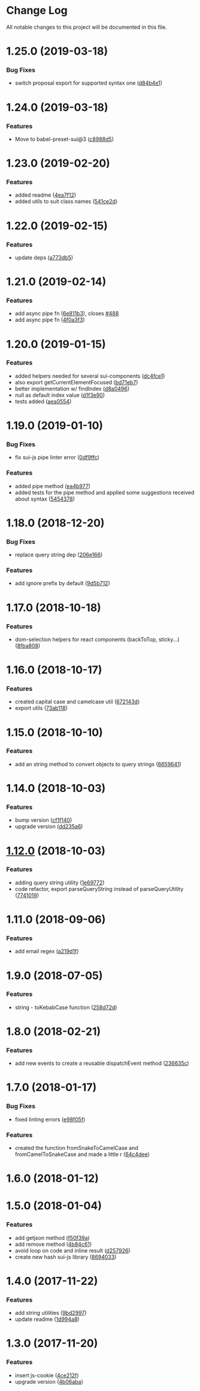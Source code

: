 # Change Log

All notable changes to this project will be documented in this file.

<a name="1.25.0"></a>
# 1.25.0 (2019-03-18)


### Bug Fixes

* switch proposal export for supported syntax one ([d84b4e1](https://github.com/SUI-Components/sui/commit/d84b4e1))



<a name="1.24.0"></a>
# 1.24.0 (2019-03-18)


### Features

* Move to babel-preset-sui@3 ([c8988d5](https://github.com/SUI-Components/sui/commit/c8988d5))



<a name="1.23.0"></a>
# 1.23.0 (2019-02-20)


### Features

* added readme ([4ea7f12](https://github.com/SUI-Components/sui/commit/4ea7f12))
* added utils to suit class names ([541ce2d](https://github.com/SUI-Components/sui/commit/541ce2d))



<a name="1.22.0"></a>
# 1.22.0 (2019-02-15)


### Features

* update deps ([a773db5](https://github.com/SUI-Components/sui/commit/a773db5))



<a name="1.21.0"></a>
# 1.21.0 (2019-02-14)


### Features

* add async pipe fn ([6e811b3](https://github.com/SUI-Components/sui/commit/6e811b3)), closes [#488](https://github.com/SUI-Components/sui/issues/488)
* add async pipe fn ([4f0a3f3](https://github.com/SUI-Components/sui/commit/4f0a3f3))



<a name="1.20.0"></a>
# 1.20.0 (2019-01-15)


### Features

* added helpers needed for several sui-components ([dc4fce1](https://github.com/SUI-Components/sui/commit/dc4fce1))
* also export getCurrentElementFocused ([bd71eb7](https://github.com/SUI-Components/sui/commit/bd71eb7))
* better implementation w/ findIndex ([d8a0496](https://github.com/SUI-Components/sui/commit/d8a0496))
* null as default index value ([d1f3e90](https://github.com/SUI-Components/sui/commit/d1f3e90))
* tests added ([aea0554](https://github.com/SUI-Components/sui/commit/aea0554))



<a name="1.19.0"></a>
# 1.19.0 (2019-01-10)


### Bug Fixes

* fix sui-js pipe linter error ([0df9ffc](https://github.com/SUI-Components/sui/commit/0df9ffc))


### Features

* added pipe method ([ea4b977](https://github.com/SUI-Components/sui/commit/ea4b977))
* added tests for the pipe method and applied some suggestions received about syntax ([5454378](https://github.com/SUI-Components/sui/commit/5454378))



<a name="1.18.0"></a>
# 1.18.0 (2018-12-20)


### Bug Fixes

* replace query string dep ([206e166](https://github.com/SUI-Components/sui/commit/206e166))


### Features

* add ignore prefix by default ([9d5b712](https://github.com/SUI-Components/sui/commit/9d5b712))



<a name="1.17.0"></a>
# 1.17.0 (2018-10-18)


### Features

* dom-selection helpers for react components (backToTop, sticky...) ([8fba808](https://github.com/SUI-Components/sui/commit/8fba808))



<a name="1.16.0"></a>
# 1.16.0 (2018-10-17)


### Features

* created capital case and camelcase util ([672143d](https://github.com/SUI-Components/sui/commit/672143d))
* export utils ([73ab118](https://github.com/SUI-Components/sui/commit/73ab118))



<a name="1.15.0"></a>
# 1.15.0 (2018-10-10)


### Features

* add an string method to convert objects to query strings ([6659641](https://github.com/SUI-Components/sui/commit/6659641))



<a name="1.14.0"></a>
# 1.14.0 (2018-10-03)


### Features

* bump version ([cf1f140](https://github.com/SUI-Components/sui/commit/cf1f140))
* upgrade version ([dd235a6](https://github.com/SUI-Components/sui/commit/dd235a6))



<a name="1.12.0"></a>
# [1.12.0](https://github.com/SUI-Components/sui/compare/v2.17.1...1.12.0) (2018-10-03)


### Features

* adding query string utility ([1e69772](https://github.com/SUI-Components/sui/commit/1e69772))
* code refactor, export parseQueryString instead of parseQueryUtility ([7741019](https://github.com/SUI-Components/sui/commit/7741019))



<a name="1.11.0"></a>
# 1.11.0 (2018-09-06)


### Features

* add email regex ([a219d1f](https://github.com/SUI-Components/sui/commit/a219d1f))



<a name="1.9.0"></a>
# 1.9.0 (2018-07-05)


### Features

* string - toKebabCase function ([258d72d](https://github.com/SUI-Components/sui/commit/258d72d))



<a name="1.8.0"></a>
# 1.8.0 (2018-02-21)


### Features

* add new events to create a reusable dispatchEvent method ([236635c](https://github.com/SUI-Components/sui/commit/236635c))



<a name="1.7.0"></a>
# 1.7.0 (2018-01-17)


### Bug Fixes

* fixed linting errors ([e98f05f](https://github.com/SUI-Components/sui/commit/e98f05f))


### Features

* created the function fromSnakeToCamelCase and fromCamelToSnakeCase and made a little r ([64c4dee](https://github.com/SUI-Components/sui/commit/64c4dee))



<a name="1.6.0"></a>
# 1.6.0 (2018-01-12)



<a name="1.5.0"></a>
# 1.5.0 (2018-01-04)


### Features

* add getjson method ([f50f39a](https://github.com/SUI-Components/sui/commit/f50f39a))
* add remove method ([4b84c61](https://github.com/SUI-Components/sui/commit/4b84c61))
* avoid loop on code and inline result ([d257926](https://github.com/SUI-Components/sui/commit/d257926))
* create new hash sui-js library ([8694033](https://github.com/SUI-Components/sui/commit/8694033))



<a name="1.4.0"></a>
# 1.4.0 (2017-11-22)


### Features

* add string utilities ([9bd2997](https://github.com/SUI-Components/sui/commit/9bd2997))
* update readme ([1d994a8](https://github.com/SUI-Components/sui/commit/1d994a8))



<a name="1.3.0"></a>
# 1.3.0 (2017-11-20)


### Features

* insert js-cookie ([4ce212f](https://github.com/SUI-Components/sui/commit/4ce212f))
* upgrade version ([4b06aba](https://github.com/SUI-Components/sui/commit/4b06aba))




